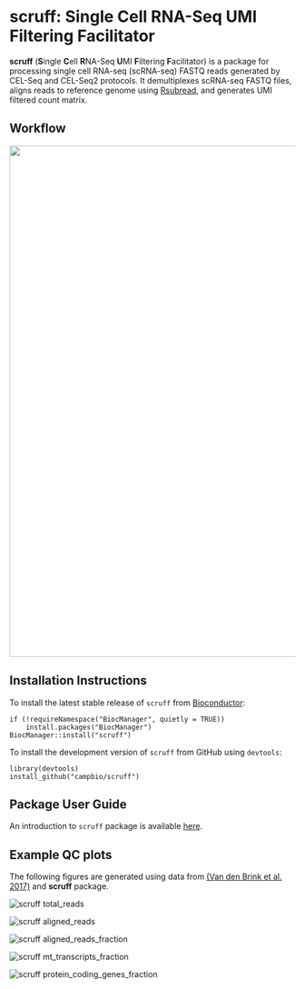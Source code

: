 # scruff: Single Cell RNA-Seq UMI Filtering Facilitator

**scruff** (**S**ingle **C**ell **R**NA-Seq **U**MI **F**iltering **F**acilitator) is a package for processing single cell RNA-seq (scRNA-seq) FASTQ reads generated by CEL-Seq and CEL-Seq2 protocols. It demultiplexes scRNA-seq FASTQ files, aligns reads to reference genome using [Rsubread](https://doi.org/10.1093/nar/gkz114), and generates UMI filtered count matrix.

## Workflow
<p align="center"><img src="https://github.com/campbio/scruff/raw/master/data-raw/figure/20190312_scruff_workflow.png" height="900"></p>

## Installation Instructions

To install the latest stable release of `scruff` from [Bioconductor](http://bioconductor.org/packages/scruff/):
```
if (!requireNamespace("BiocManager", quietly = TRUE))
    install.packages("BiocManager")
BiocManager::install("scruff")
```

To install the development version of `scruff` from GitHub using `devtools`:
```
library(devtools)
install_github("campbio/scruff")
```

## Package User Guide

An introduction to `scruff` package is available [here](http://bioconductor.org/packages/release/bioc/vignettes/scruff/inst/doc/scruff.pdf).

## Example QC plots

The following figures are generated using data from [(Van den Brink et al. 2017)](https://www.nature.com/articles/nmeth.4437) and **scruff** package.

![scruff total_reads](https://github.com/campbio/scruff/raw/master/data-raw/figure/20180907_vdb_newplots_ercc_edit_Page_01.png)

![scruff aligned_reads](https://github.com/campbio/scruff/raw/master/data-raw/figure/20180907_vdb_newplots_ercc_edit_Page_02.png)

![scruff aligned_reads_fraction](https://github.com/campbio/scruff/raw/master/data-raw/figure/20180907_vdb_newplots_ercc_edit_Page_04.png)

![scruff mt_transcripts_fraction](https://github.com/campbio/scruff/raw/master/data-raw/figure/20180907_vdb_newplots_ercc_edit_Page_09.png)

![scruff protein_coding_genes_fraction](https://github.com/campbio/scruff/raw/master/data-raw/figure/20180907_vdb_newplots_ercc_edit_Page_11.png)

